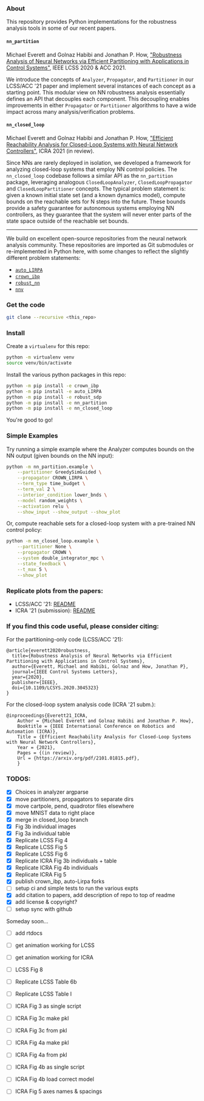 ### About

This repository provides Python implementations for the robustness analysis tools in some of our recent papers.

#### `nn_partition`

Michael Everett and Golnaz Habibi and Jonathan P. How, ["Robustness Analysis of Neural Networks via Efficient Partitioning with Applications in Control Systems"](https://doi.org/10.1109/LCSYS.2020.3045323), IEEE LCSS 2020 & ACC 2021.

We introduce the concepts of `Analyzer`, `Propagator`, and `Partitioner` in our LCSS/ACC '21 paper and implement several instances of each concept as a starting point.
This modular view on NN robustness analysis essentially defines an API that decouples each component.
This decoupling enables improvements in either `Propagator` or `Partitioner` algorithms to have a wide impact across many analysis/verification problems.

#### `nn_closed_loop`

Michael Everett and Golnaz Habibi and Jonathan P. How, ["Efficient Reachability Analysis for Closed-Loop Systems with Neural Network Controllers"](https://arxiv.org/pdf/2101.01815.pdf), ICRA 2021 (in review).

Since NNs are rarely deployed in isolation, we developed a framework for analyzing closed-loop systems that employ NN control policies.
The `nn_closed_loop` codebase follows a similar API as the `nn_partition` package, leveraging analogous `ClosedLoopAnalyzer`, `ClosedLoopPropagator` and `ClosedLoopPartitioner` concepts.
The typical problem statement is: given a known initial state set (and a known dynamics model), compute bounds on the reachable sets for N steps into the future.
These bounds provide a safety guarantee for autonomous systems employing NN controllers, as they guarantee that the system will never enter parts of the state space outside of the reachable set bounds.

---

We build on excellent open-source repositories from the neural network analysis community. These repositories are imported as Git submodules or re-implemented in Python here, with some changes to reflect the slightly different problem statements:
* [`auto_LIRPA`](https://github.com/KaidiXu/auto_LiRPA)
* [`crown_ibp`](https://github.com/huanzhang12/CROWN-IBP)
* [`robust_nn`](https://github.com/arobey1/RobustNN)
* [`nnv`](https://github.com/verivital/nnv)

### Get the code

```bash
git clone --recursive <this_repo>
```

### Install

Create a `virtualenv` for this repo:
```bash
python -m virtualenv venv
source venv/bin/activate
```

Install the various python packages in this repo:
```bash
python -m pip install -e crown_ibp 
python -m pip install -e auto_LIRPA
python -m pip install -e robust_sdp
python -m pip install -e nn_partition
python -m pip install -e nn_closed_loop
```

You're good to go!

### Simple Examples

Try running a simple example where the Analyzer computes bounds on the NN output (given bounds on the NN input):
```bash
python -m nn_partition.example \
	--partitioner GreedySimGuided \
	--propagator CROWN_LIRPA \
	--term_type time_budget \
	--term_val 2 \
	--interior_condition lower_bnds \
	--model random_weights \
	--activation relu \
	--show_input --show_output --show_plot
```

Or, compute reachable sets for a closed-loop system with a pre-trained NN control policy:
```bash
python -m nn_closed_loop.example \
	--partitioner None \
	--propagator CROWN \
	--system double_integrator_mpc \
	--state_feedback \
	--t_max 5 \
	--show_plot
```

### Replicate plots from the papers:

* LCSS/ACC '21: [README](docs/_static/lcss21/lcss21.md)
* ICRA '21 (submission): [README](docs/_static/icra21/icra21.md)

### If you find this code useful, please consider citing:
For the partitioning-only code (LCSS/ACC '21):
```
@article{everett2020robustness,
  title={Robustness Analysis of Neural Networks via Efficient Partitioning with Applications in Control Systems},
  author={Everett, Michael and Habibi, Golnaz and How, Jonathan P},
  journal={IEEE Control Systems Letters},
  year={2020},
  publisher={IEEE},
  doi={10.1109/LCSYS.2020.3045323}
}
```

For the closed-loop system analysis code (ICRA '21 subm.):
```
@inproceedings{Everett21_ICRA,
    Author = {Michael Everett and Golnaz Habibi and Jonathan P. How},
    Booktitle = {IEEE International Conference on Robotics and Automation (ICRA)},
    Title = {Efficient Reachability Analysis for Closed-Loop Systems with Neural Network Controllers},
    Year = {2021},
    Pages = {(in review)},
    Url = {https://arxiv.org/pdf/2101.01815.pdf},
    }
```

### TODOS:

- [x] Choices in analyzer argparse
- [x] move partitioners, propagators to separate dirs
- [x] move cartpole, pend, quadrotor files elsewhere
- [x] move MNIST data to right place
- [x] merge in closed_loop branch
- [x] Fig 3b individual images
- [x] Fig 3a individual table
- [x] Replicate LCSS Fig 4
- [x] Replicate LCSS Fig 5
- [x] Replicate LCSS Fig 6
- [x] Replicate ICRA Fig 3b individuals + table
- [x] Replicate ICRA Fig 4b individuals
- [x] Replicate ICRA Fig 5
- [x] publish crown_ibp, auto-Lirpa forks
- [ ] setup ci and simple tests to run the various expts
- [x] add citation to papers, add description of repo to top of readme
- [x] add license & copyright?
- [ ] setup sync with github

Someday soon...
- [ ] add rtdocs
- [ ] get animation working for LCSS
- [ ] get animation working for ICRA
- [ ] LCSS Fig 8
- [ ] Replicate LCSS Table 6b
- [ ] Replicate LCSS Table I
- [ ] ICRA Fig 3 as single script
- [ ] ICRA Fig 3c make pkl
- [ ] ICRA Fig 3c from pkl
- [ ] ICRA Fig 4a make pkl
- [ ] ICRA Fig 4a from pkl
- [ ] ICRA Fig 4b as single script
- [ ] ICRA Fig 4b load correct model
- [ ] ICRA Fig 5 axes names & spacings


